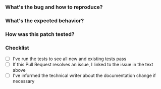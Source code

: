 <!--
Thank you for contributing to **Nebula Graph**! Please read the [CONTRIBUTING](https://github.com/vesoft-inc/nebula/blob/master/docs/manual-EN/4.contributions/how-to-contribute.md
) document **BEFORE** filing this PR.
-->

### What's the bug and how to reproduce?
<!-- Link the related issue if exists -->

### What's the expected behavior?
<!-- Link the origin design if exists -->

### How was this patch tested?
<!--
If tests were added, say they were added here. Please make sure to add some test cases that check the changes thoroughly including negative and positive cases if possible.
If it was tested in a way different from regular unit tests, please clarify how you tested step by step, ideally copy and paste-able, so that other reviewers can test and check, and descendants can verify in the future.
If tests were not added, please describe why they were not added and/or why it was difficult to add.
-->

### Checklist
<!--Tick the checkbox(es) below to choose what you have done.-->

- [ ] I've run the tests to see all new and existing tests pass
- [ ] If this Pull Request resolves an issue, I linked to the issue in the text above
- [ ] I've informed the technical writer about the documentation change if necessary
